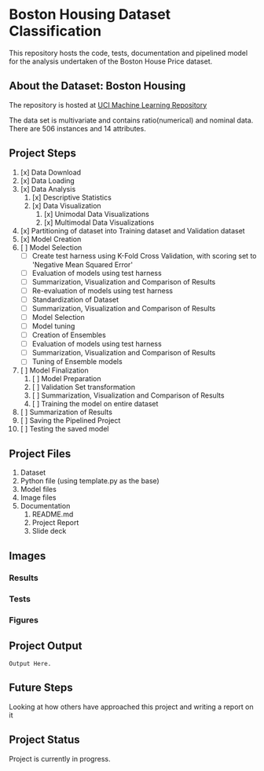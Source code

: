 # Boston Housing Dataset Classification

This repository hosts the code, tests, documentation and pipelined model for the analysis undertaken of the Boston House Price dataset.

## About the Dataset: Boston Housing

The repository is hosted at [UCI Machine Learning Repository](https://archive.ics.uci.edu/ml/machine-learning-databases/housing/)

The data set is multivariate and contains ratio(numerical) and nominal data.
There are 506 instances and 14 attributes.

## Project Steps

1. [x] Data Download
2. [x] Data Loading
3. [x] Data Analysis
   1. [x] Descriptive Statistics
   2. [x] Data Visualization
      1. [x] Unimodal Data Visualizations
      2. [x] Multimodal Data Visualizations
4. [x] Partitioning of dataset into Training dataset and Validation dataset
5. [x] Model Creation
6. [ ] Model Selection
   - [ ] Create test harness using K-Fold Cross Validation, with scoring set to 'Negative Mean Squared Error'
   - [ ] Evaluation of models using test harness
   - [ ] Summarization, Visualization and Comparison of Results
   - [ ] Re-evaluation of models using test harness
   - [ ] Standardization of Dataset
   - [ ] Summarization, Visualization and Comparison of Results
   - [ ] Model Selection
   - [ ] Model tuning
   - [ ] Creation of Ensembles
   - [ ] Evaluation of models using test harness
   - [ ] Summarization, Visualization and Comparison of Results
   - [ ] Tuning of Ensemble models
7. [ ] Model Finalization
   1. [ ] Model Preparation
   2. [ ] Validation Set transformation
   3. [ ] Summarization, Visualization and Comparison of Results
   4. [ ] Training the model on entire dataset
8. [ ] Summarization of Results
9. [ ] Saving the Pipelined Project
10. [ ] Testing the saved model

## Project Files

1. Dataset
2. Python file (using template.py as the base)
3. Model files
4. Image files
5. Documentation
   1. README.md
   2. Project Report
   3. Slide deck

## Images

### Results

### Tests

<!--![Screenshot of Test Results](test_results.png "Test Results")-->
<!-- The following things are tested:

- Loading and partiioning of data
- Accuracy of finalized model -->

### Figures

## Project Output

    Output Here.

## Future Steps

Looking at how others have approached this project and writing a report on it

## Project Status

Project is currently in progress.
